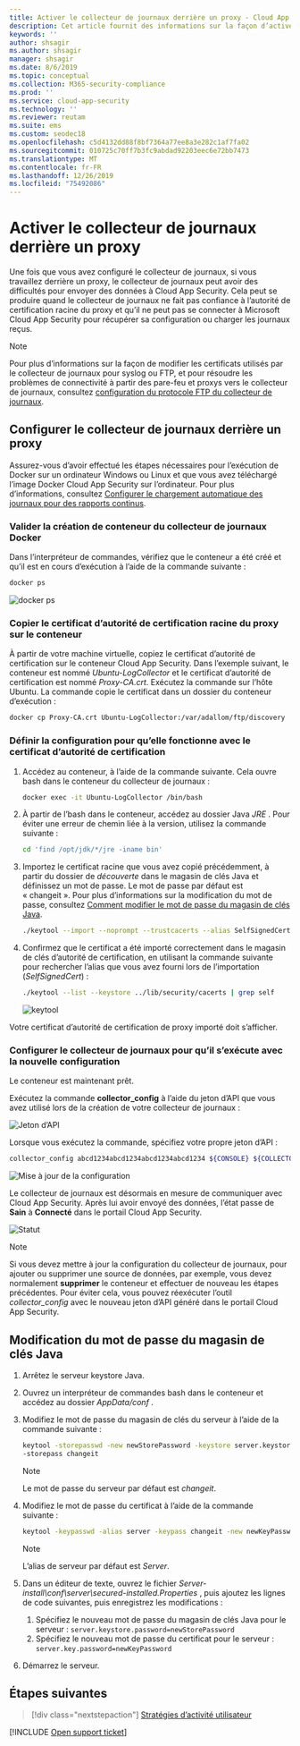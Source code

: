 ```yaml
---
title: Activer le collecteur de journaux derrière un proxy - Cloud App Security | Microsoft Docs
description: Cet article fournit des informations sur la façon d’activer le collecteur de journaux Cloud App Security Cloud Discovery derrière un proxy.
keywords: ''
author: shsagir
ms.author: shsagir
manager: shsagir
ms.date: 8/6/2019
ms.topic: conceptual
ms.collection: M365-security-compliance
ms.prod: ''
ms.service: cloud-app-security
ms.technology: ''
ms.reviewer: reutam
ms.suite: ems
ms.custom: seodec18
ms.openlocfilehash: c5d4132dd88f8bf7364a77ee8a3e282c1af7fa02
ms.sourcegitcommit: 010725c70ff7b3fc9abdad92203eec6e72bb7473
ms.translationtype: MT
ms.contentlocale: fr-FR
ms.lasthandoff: 12/26/2019
ms.locfileid: "75492086"
---
```

# <a name="enable-the-log-collector-behind-a-proxy"></a>Activer le collecteur de journaux derrière un proxy

Une fois que vous avez configuré le collecteur de journaux, si vous travaillez derrière un proxy, le collecteur de journaux peut avoir des difficultés pour envoyer des données à Cloud App Security. Cela peut se produire quand le collecteur de journaux ne fait pas confiance à l’autorité de certification racine du proxy et qu’il ne peut pas se connecter à Microsoft Cloud App Security pour récupérer sa configuration ou charger les journaux reçus.

>[!NOTE]
> Pour plus d’informations sur la façon de modifier les certificats utilisés par le collecteur de journaux pour syslog ou FTP, et pour résoudre les problèmes de connectivité à partir des pare-feu et proxys vers le collecteur de journaux, consultez [configuration du protocole FTP du collecteur de journaux](log-collector-ftp.md).
>

## <a name="set-up-the-log-collector-behind-a-proxy"></a>Configurer le collecteur de journaux derrière un proxy

Assurez-vous d’avoir effectué les étapes nécessaires pour l’exécution de Docker sur un ordinateur Windows ou Linux et que vous avez téléchargé l’image Docker Cloud App Security sur l’ordinateur. Pour plus d’informations, consultez [Configurer le chargement automatique des journaux pour des rapports continus](discovery-docker.md).

### <a name="validate-docker-log-collector-container-creation"></a>Valider la création de conteneur du collecteur de journaux Docker

Dans l’interpréteur de commandes, vérifiez que le conteneur a été créé et qu’il est en cours d’exécution à l’aide de la commande suivante :

```bash
docker ps
```

![docker ps](media/docker-1.png)

### <a name="copy-proxy-root-ca-certificate-to-the-container"></a>Copier le certificat d’autorité de certification racine du proxy sur le conteneur

À partir de votre machine virtuelle, copiez le certificat d’autorité de certification sur le conteneur Cloud App Security. Dans l’exemple suivant, le conteneur est nommé *Ubuntu-LogCollector* et le certificat d’autorité de certification est nommé *Proxy-CA.crt*.
Exécutez la commande sur l’hôte Ubuntu. La commande copie le certificat dans un dossier du conteneur d’exécution :

```bash
docker cp Proxy-CA.crt Ubuntu-LogCollector:/var/adallom/ftp/discovery
```

### <a name="set-the-configuration-to-work-with-the-ca-certificate"></a>Définir la configuration pour qu’elle fonctionne avec le certificat d’autorité de certification

1. Accédez au conteneur, à l’aide de la commande suivante. Cela ouvre bash dans le conteneur du collecteur de journaux :

    ```bash
    docker exec -it Ubuntu-LogCollector /bin/bash
    ```

2. À partir de l’bash dans le conteneur, accédez au dossier Java *JRE* . Pour éviter une erreur de chemin liée à la version, utilisez la commande suivante :

    ```bash
    cd 'find /opt/jdk/*/jre -iname bin'
    ```

3. Importez le certificat racine que vous avez copié précédemment, à partir du dossier de *découverte* dans le magasin de clés Java et définissez un mot de passe. Le mot de passe par défaut est « changeit ». Pour plus d’informations sur la modification du mot de passe, consultez [Comment modifier le mot de passe du magasin de clés Java](#how-to-change-the-java-keystore-password).

    ```bash
    ./keytool --import --noprompt --trustcacerts --alias SelfSignedCert --file /var/adallom/ftp/discovery/Proxy-CA.crt --keystore ../lib/security/cacerts --storepass <password>
    ```

4. Confirmez que le certificat a été importé correctement dans le magasin de clés d’autorité de certification, en utilisant la commande suivante pour rechercher l’alias que vous avez fourni lors de l’importation (*SelfSignedCert*) :

    ```bash
    ./keytool --list --keystore ../lib/security/cacerts | grep self
    ```

    ![keytool](media/docker-2.png "keytool")

Votre certificat d’autorité de certification de proxy importé doit s’afficher.

### <a name="set-the-log-collector-to-run-with-the-new-configuration"></a>Configurer le collecteur de journaux pour qu’il s’exécute avec la nouvelle configuration

Le conteneur est maintenant prêt.

Exécutez la commande **collector_config** à l’aide du jeton d’API que vous avez utilisé lors de la création de votre collecteur de journaux :

![Jeton d’API](media/docker-3.png "Jeton d’API")

Lorsque vous exécutez la commande, spécifiez votre propre jeton d’API :

```bash
collector_config abcd1234abcd1234abcd1234abcd1234 ${CONSOLE} ${COLLECTOR}
```

![Mise à jour de la configuration](media/docker-4.png "Mise à jour de la configuration")

Le collecteur de journaux est désormais en mesure de communiquer avec Cloud App Security. Après lui avoir envoyé des données, l’état passe de **Sain** à **Connecté** dans le portail Cloud App Security.

![Statut](media/docker-5.png "Status")

>[!NOTE]
> Si vous devez mettre à jour la configuration du collecteur de journaux, pour ajouter ou supprimer une source de données, par exemple, vous devez normalement **supprimer** le conteneur et effectuer de nouveau les étapes précédentes. Pour éviter cela, vous pouvez réexécuter l’outil *collector_config* avec le nouveau jeton d’API généré dans le portail Cloud App Security.

## <a name="how-to-change-the-java-keystore-password"></a>Modification du mot de passe du magasin de clés Java

1. Arrêtez le serveur keystore Java.
1. Ouvrez un interpréteur de commandes bash dans le conteneur et accédez au dossier *AppData/conf* .
1. Modifiez le mot de passe du magasin de clés du serveur à l’aide de la commande suivante :

    ```bash
    keytool -storepasswd -new newStorePassword -keystore server.keystore
    -storepass changeit
    ```

    > [!NOTE]
    > Le mot de passe du serveur par défaut est *changeit*.

1. Modifiez le mot de passe du certificat à l’aide de la commande suivante :

    ```bash
    keytool -keypasswd -alias server -keypass changeit -new newKeyPassword -keystore server.keystore -storepass newStorePassword
    ```

    > [!NOTE]
    > L’alias de serveur par défaut est *Server*.

1. Dans un éditeur de texte, ouvrez le fichier *Server-install\conf\server\secured-installed.Properties* , puis ajoutez les lignes de code suivantes, puis enregistrez les modifications :
    1. Spécifiez le nouveau mot de passe du magasin de clés Java pour le serveur : `server.keystore.password=newStorePassword`
    1. Spécifiez le nouveau mot de passe du certificat pour le serveur : `server.key.password=newKeyPassword`
1. Démarrez le serveur.

## <a name="next-steps"></a>Étapes suivantes

> [!div class="nextstepaction"]
> [Stratégies d’activité utilisateur](user-activity-policies.md)

[!INCLUDE [Open support ticket](includes/support.md)]
